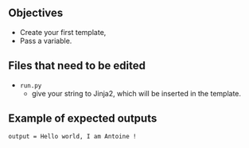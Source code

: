## Objectives
* Create your first template,
* Pass a variable.

## Files that need to be edited

* `run.py`
    * give your string to Jinja2, which will be inserted in the template.
## Example of expected outputs

```buildoutcfg
output = Hello world, I am Antoine !
```